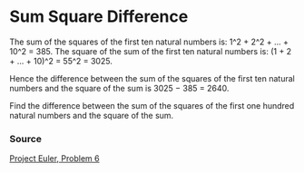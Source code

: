# Sum Square Difference
The sum of the squares of the first ten natural numbers is: 1^2 + 2^2 + ... + 10^2 = 385.
The square of the sum of the first ten natural numbers is: (1 + 2 + ... + 10)^2 = 55^2 = 3025.

Hence the difference between the sum of the squares of the first ten natural numbers and the square of the sum is 3025 − 385 = 2640.

Find the difference between the sum of the squares of the first one hundred natural numbers and the square of the sum.

### Source
[Project Euler, Problem 6](https://projecteuler.net/problem=6)
